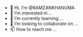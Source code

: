 - 👋 Hi, I’m @RAMZANKHANUMA
- 👀 I’m interested in ...
- 🌱 I’m currently learning ...
- 💞️ I’m looking to collaborate on ...
- 📫 How to reach me ...

<!---
RAMZANKHANUMA/RAMZANKHANUMA is a ✨ special ✨ repository because its `README.md` (this file) appears on your GitHub profile.
You can click the Preview link to take a look at your changes.
--->
